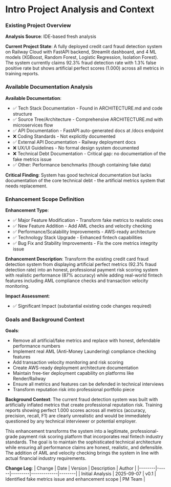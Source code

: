 # Intro Project Analysis and Context

### Existing Project Overview

**Analysis Source**: IDE-based fresh analysis

**Current Project State**: 
A fully deployed credit card fraud detection system on Railway Cloud with FastAPI backend, Streamlit dashboard, and 4 ML models (XGBoost, Random Forest, Logistic Regression, Isolation Forest). The system currently claims 92.3% fraud detection rate with 1.3% false positive rate but shows artificial perfect scores (1.000) across all metrics in training reports.

### Available Documentation Analysis

**Available Documentation**:
- ✅ Tech Stack Documentation - Found in ARCHITECTURE.md and code structure
- ✅ Source Tree/Architecture - Comprehensive ARCHITECTURE.md with microservices flow
- ✅ API Documentation - FastAPI auto-generated docs at /docs endpoint
- ❌ Coding Standards - Not explicitly documented
- ✅ External API Documentation - Railway deployment docs
- ❌ UX/UI Guidelines - No formal design system documented
- ❌ Technical Debt Documentation - Critical gap: no documentation of the fake metrics issue
- ✅ Other: Performance benchmarks (though containing fake data)

**Critical Finding**: System has good technical documentation but lacks documentation of the core technical debt - the artificial metrics system that needs replacement.

### Enhancement Scope Definition

**Enhancement Type**:
- ✅ Major Feature Modification - Transform fake metrics to realistic ones
- ✅ New Feature Addition - Add AML checks and velocity checking
- ✅ Performance/Scalability Improvements - AWS-ready architecture
- ✅ Technology Stack Upgrade - Enhanced fintech capabilities
- ✅ Bug Fix and Stability Improvements - Fix the core metrics integrity issue

**Enhancement Description**: 
Transform the existing credit card fraud detection system from displaying artificial perfect metrics (92.3% fraud detection rate) into an honest, professional payment risk scoring system with realistic performance (87% accuracy) while adding real-world fintech features including AML compliance checks and transaction velocity monitoring.

**Impact Assessment**: 
- ✅ Significant Impact (substantial existing code changes required)

### Goals and Background Context

**Goals**:
- Remove all artificial/fake metrics and replace with honest, defendable performance numbers
- Implement real AML (Anti-Money Laundering) compliance checking features
- Add transaction velocity monitoring and risk scoring
- Create AWS-ready deployment architecture documentation
- Maintain free-tier deployment capability on platforms like Render/Railway
- Ensure all metrics and features can be defended in technical interviews
- Transform reputation risk into professional portfolio piece

**Background Context**:
The current fraud detection system was built with artificially inflated metrics that create professional reputation risk. Training reports showing perfect 1.000 scores across all metrics (accuracy, precision, recall, F1) are clearly unrealistic and would be immediately questioned by any technical interviewer or potential employer. 

This enhancement transforms the system into a legitimate, professional-grade payment risk scoring platform that incorporates real fintech industry standards. The goal is to maintain the sophisticated technical architecture while ensuring all performance claims are honest, realistic, and defensible. The addition of AML and velocity checking brings the system in line with actual financial industry requirements.

**Change Log**:
| Change | Date | Version | Description | Author |
|--------|------|---------|-------------|--------|
| Initial Analysis | 2025-09-07 | v0.1 | Identified fake metrics issue and enhancement scope | PM Team |
